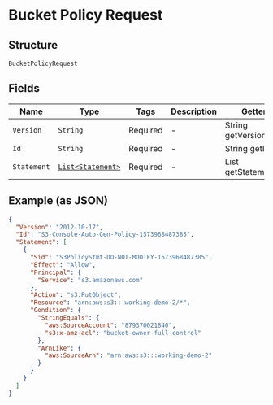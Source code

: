 
# Bucket Policy Request

## Structure

`BucketPolicyRequest`

## Fields

| Name | Type | Tags | Description | Getter | Setter |
|  --- | --- | --- | --- | --- | --- |
| `Version` | `String` | Required | - | String getVersion() | setVersion(String version) |
| `Id` | `String` | Required | - | String getId() | setId(String id) |
| `Statement` | [`List<Statement>`](../../doc/models/statement.md) | Required | - | List<Statement> getStatement() | setStatement(List<Statement> statement) |

## Example (as JSON)

```json
{
  "Version": "2012-10-17",
  "Id": "S3-Console-Auto-Gen-Policy-1573968487385",
  "Statement": [
    {
      "Sid": "S3PolicyStmt-DO-NOT-MODIFY-1573968487385",
      "Effect": "Allow",
      "Principal": {
        "Service": "s3.amazonaws.com"
      },
      "Action": "s3:PutObject",
      "Resource": "arn:aws:s3:::working-demo-2/*",
      "Condition": {
        "StringEquals": {
          "aws:SourceAccount": "879370021840",
          "s3:x-amz-acl": "bucket-owner-full-control"
        },
        "ArnLike": {
          "aws:SourceArn": "arn:aws:s3:::working-demo-2"
        }
      }
    }
  ]
}
```

